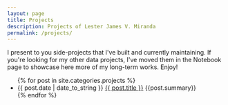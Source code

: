 ```yaml
---
layout: page
title: Projects
description: Projects of Lester James V. Miranda
permalink: /projects/
---
```


I present to you side-projects that I've built and currently maintaining. If you're looking for my other data projects, I've moved them in the Notebook page to showcase here more of my long-term
works. Enjoy!

<div class="projects-home">
  <ul class="posts">
    {% for post in site.categories.projects %}
      <li>
        <span class="post-date">{{ post.date | date_to_string }}</span>
        <a class="post-link" href="{{ post.url | prepend: site.baseurl }}">{{ post.title }}</a>
        {{post.summary}}
        <meta name="description" content="{{ post.summary | escape }}">
        <meta name="keywords" content="{{ post.tags | join: ', ' | escape }}"/>
      </li>
    {% endfor %}
  </ul>
</div>